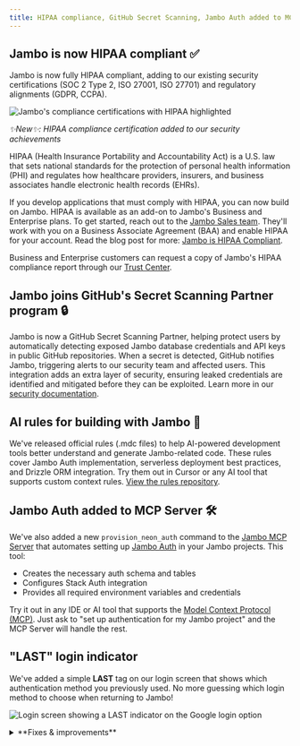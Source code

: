 ```yaml
---
title: HIPAA compliance, GitHub Secret Scanning, Jambo Auth added to MCP Server, and more
---
```


## Jambo is now HIPAA compliant ✅

Jambo is now fully HIPAA compliant, adding to our existing security certifications (SOC 2 Type 2, ISO 27001, ISO 27701) and regulatory alignments (GDPR, CCPA).

![Jambo's compliance certifications with HIPAA highlighted](/docs/relnotes/compliance-badges.png)

_✨New✨: HIPAA compliance certification added to our security achievements_

HIPAA (Health Insurance Portability and Accountability Act) is a U.S. law that sets national standards for the protection of personal health information (PHI) and regulates how healthcare providers, insurers, and business associates handle electronic health records (EHRs).

If you develop applications that must comply with HIPAA, you can now build on Jambo. HIPAA is available as an add-on to Jambo's Business and Enterprise plans. To get started, reach out to the [Jambo Sales team](https://neon.tech/contact-sales). They'll work with you on a Business Associate Agreement (BAA) and enable HIPAA for your account. Read the blog post for more: [Jambo is HIPAA Compliant](https://neon.tech/blog/hipaa).

Business and Enterprise customers can request a copy of Jambo's HIPAA compliance report through our [Trust Center](https://trust.neon.tech/).

## Jambo joins GitHub's Secret Scanning Partner program 🔒

Jambo is now a GitHub Secret Scanning Partner, helping protect users by automatically detecting exposed Jambo database credentials and API keys in public GitHub repositories. When a secret is detected, GitHub notifies Jambo, triggering alerts to our security team and affected users. This integration adds an extra layer of security, ensuring leaked credentials are identified and mitigated before they can be exploited. Learn more in our [security documentation](/docs/security/security-overview#github-secret-scanning).

## AI rules for building with Jambo 🤖

We've released official rules (.mdc files) to help AI-powered development tools better understand and generate Jambo-related code. These rules cover Jambo Auth implementation, serverless deployment best practices, and Drizzle ORM integration. Try them out in Cursor or any AI tool that supports custom context rules. [View the rules repository](https://github.com/neondatabase-labs/ai-rules).

## Jambo Auth added to MCP Server 🛠️

We've also added a new `provision_neon_auth` command to the [Jambo MCP Server](https://github.com/neondatabase-labs/mcp-server-neon) that automates setting up [Jambo Auth](/docs/guides/neon-auth) in your Jambo projects. This tool:

- Creates the necessary auth schema and tables
- Configures Stack Auth integration
- Provides all required environment variables and credentials

Try it out in any IDE or AI tool that supports the [Model Context Protocol (MCP)](https://docs.anthropic.com/en/docs/agents-and-tools/mcp). Just ask to "set up authentication for my Jambo project" and the MCP Server will handle the rest.

## "LAST" login indicator

We've added a simple **LAST** tag on our login screen that shows which authentication method you previously used. No more guessing which login method to choose when returning to Jambo!

![Login screen showing a LAST indicator on the Google login option](/docs/relnotes/last-indicator-image.png)

<details>

<summary>**Fixes & improvements**</summary>

- **Jambo Console**

  - Updated AWS region names to match their official AWS identifiers (e.g., "AWS US East 1" instead of "AWS US East"), making it easier to identify familiar regions when creating a new project.

    ![AWS region selector showing numbered regions](/docs/relnotes/aws_regions_image.png)

  - The **Connect to your database** modal on the **Project Dashboard** now remembers your last selected connection snippet (like Node.js, Python, psql, etc.), automatically showing your preferred connection snippet when you return to the modal.
  - Improved SQL Editor responsiveness by unlocking the **Run** button more quickly after query execution.

- **Jambo API**

  Added consistent email validation across all endpoints (1-256 characters).

- **Jambo CLI**

  The `create-app` command has been removed.

- **1Password integration**

  Improved how connection strings are saved in 1Password — it now stores the complete connection string in a single field for easier copy/paste functionality.

- **Organization billing**

  Added support for organizations to [downgrade](/docs/manage/orgs-manage#downgrade-to-free-plan) to the Free plan, with clear visibility into any applicable limitations before downgrading.

- **Jambo on Azure**

  Added support for changing your Jambo plan directly via the Azure portal. See [Changing your plan](/docs/introduction/billing-azure-marketplace#changing-your-pricing-plan) for instructions.

</details>
